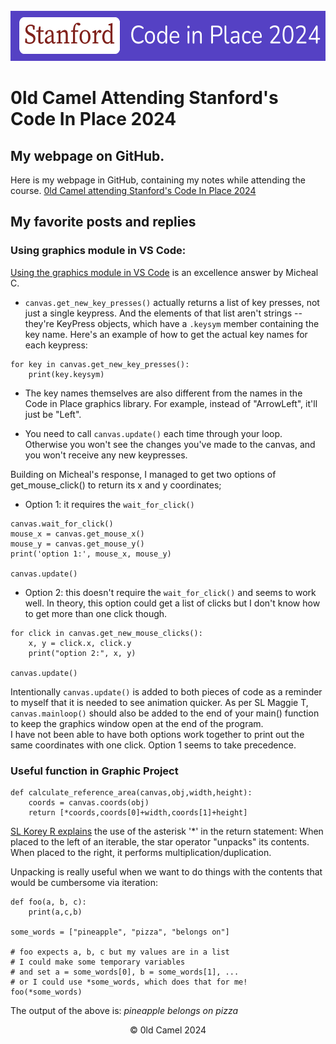 <!-- PROJECT LOGO -->
<br />
<div align="center">
  <a href="[https://github.com/github_username/repo_name](https://github.com/0ldcamel/codeinplace)">
    <img src="images/CiP2024.png" alt="Logo" width="583" height="80"></a>
</div>

# 0ld Camel Attending Stanford's Code In Place 2024

## My webpage on GitHub.
Here is my webpage in GitHub, containing my notes while attending the course.
<a href='https://0ldcamel.github.io/cip2024.html' target="_blank">0ld Camel attending Stanford's Code In Place 2024</a>

## My favorite posts and replies

### Using graphics module in VS Code:
[Using the graphics module in VS Code](https://codeinplace.stanford.edu/cip4/forum?post=ad0f48a5-9e07-41bc-a228-6076b676de98)
is an excellence answer by Micheal C.

- `canvas.get_new_key_presses()` actually returns a list of key presses, not just a single keypress.  And the elements of that list aren't strings -- they're KeyPress objects, which have a `.keysym` member containing the key name.  Here's an example of how to get the actual key names for each keypress:

```
for key in canvas.get_new_key_presses():
    print(key.keysym)
```
- The key names themselves are also different from the names in the Code in Place graphics library. For example, instead of "ArrowLeft", it'll just be "Left".

- You need to call `canvas.update()` each time through your loop. Otherwise you won't see the changes you've made to the canvas, and you won't receive any new keypresses.

Building on Micheal's response, I managed to get two options of get_mouse_click() to return its x and y coordinates;
- Option 1: it requires the `wait_for_click()`
```
canvas.wait_for_click()
mouse_x = canvas.get_mouse_x()
mouse_y = canvas.get_mouse_y()
print('option 1:', mouse_x, mouse_y)

canvas.update()
```
- Option 2: this doesn't require the `wait_for_click()` and seems to work well. In theory, this option could get a list of clicks but I don't know how to get more than one click though.
``` 
for click in canvas.get_new_mouse_clicks():
    x, y = click.x, click.y
    print("option 2:", x, y)

canvas.update()
```
Intentionally `canvas.update()` is added to both pieces of code as a reminder to myself that it is needed to see animation quicker. As per SL Maggie T, `canvas.mainloop()` should also be added to the end of your main() function to keep the graphics window open at the end of the program.  
I have not been able to have both options work together to print out the same coordinates with one click. Option 1 seems to take precedence. 

### Useful function in Graphic Project
```
def calculate_reference_area(canvas,obj,width,height):
    coords = canvas.coords(obj)
    return [*coords,coords[0]+width,coords[1]+height]
```
[SL Korey R explains](https://codeinplace.stanford.edu/cip4/forum?post=d43cce66-fb08-4da4-96d9-95da09e8af84) the use of the asterisk '*' in the return statement:
When placed to the left of an iterable, the star operator "unpacks" its contents. When placed to the right, it performs multiplication/duplication.

Unpacking is really useful when we want to do things with the contents that would be cumbersome via iteration:
```
def foo(a, b, c):
    print(a,c,b)

some_words = ["pineapple", "pizza", "belongs on"]

# foo expects a, b, c but my values are in a list
# I could make some temporary variables 
# and set a = some_words[0], b = some_words[1], ...
# or I could use *some_words, which does that for me!
foo(*some_words)
```
The output of the above is: _pineapple belongs on pizza_



<div align="center">&copy; 0ld Camel 2024</div>
